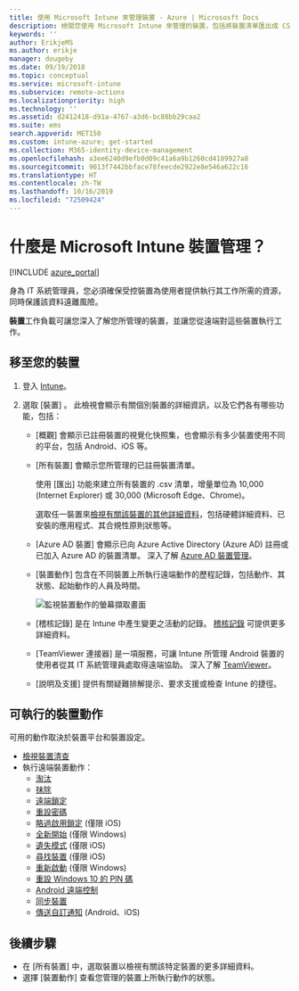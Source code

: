 ```yaml
---
title: 使用 Microsoft Intune 來管理裝置 - Azure | Micrososft Docs
description: 檢閱您使用 Microsoft Intune 來管理的裝置，包括將裝置清單匯出成 CSV 格式、檢視已加入 Azure Active Directory 的裝置、檢閱裝置上的動作變更記錄、使用「TeamViewer 連接器」以允許 IT 系統管理員從遠端對 Android 裝置進行疑難排解，以及檢視您可在裝置上執行的所有動作。
keywords: ''
author: ErikjeMS
ms.author: erikje
manager: dougeby
ms.date: 09/19/2018
ms.topic: conceptual
ms.service: microsoft-intune
ms.subservice: remote-actions
ms.localizationpriority: high
ms.technology: ''
ms.assetid: d2412418-d91a-4767-a3d6-bc88bb29caa2
ms.suite: ems
search.appverid: MET150
ms.custom: intune-azure; get-started
ms.collection: M365-identity-device-management
ms.openlocfilehash: a3ee6240d9efb0d09c41a6a9b1260cd4189927a8
ms.sourcegitcommit: 9013f7442bbface78feecde2922e8e546a622c16
ms.translationtype: HT
ms.contentlocale: zh-TW
ms.lasthandoff: 10/16/2019
ms.locfileid: "72509424"
---
```

# <a name="what-is-microsoft-intune-device-management"></a>什麼是 Microsoft Intune 裝置管理？

[!INCLUDE [azure_portal](../includes/azure_portal.md)]

身為 IT 系統管理員，您必須確保受控裝置為使用者提供執行其工作所需的資源，同時保護該資料遠離風險。

**裝置**工作負載可讓您深入了解您所管理的裝置，並讓您從遠端對這些裝置執行工作。

## <a name="get-to-your-devices"></a>移至您的裝置

1. 登入 [Intune](https://go.microsoft.com/fwlink/?linkid=2090973)。
3. 選取 [裝置]  。 此檢視會顯示有關個別裝置的詳細資訊，以及它們各有哪些功能，包括：

   - [概觀]  會顯示已註冊裝置的視覺化快照集，也會顯示有多少裝置使用不同的平台，包括 Android、iOS 等。
   - [所有裝置]  會顯示您所管理的已註冊裝置清單。

     使用 [匯出]  功能來建立所有裝置的 .csv 清單，增量單位為 10,000 (Internet Explorer) 或 30,000 (Microsoft Edge、Chrome)。

     選取任一裝置來[檢視有關該裝置的其他詳細資料](device-inventory.md)，包括硬體詳細資料、已安裝的應用程式、其合規性原則狀態等。

   - [Azure AD 裝置]  會顯示已向 Azure Active Directory (Azure AD) 註冊或已加入 Azure AD 的裝置清單。 深入了解 [Azure AD 裝置管理](https://docs.microsoft.com/azure/active-directory/device-management-introduction)。
   - [裝置動作]  包含在不同裝置上所執行遠端動作的歷程記錄，包括動作、其狀態、起始動作的人員及時間。

     ![監視裝置動作的螢幕擷取畫面](./media/device-management/monitor-device-actions.png)

   - [稽核記錄]  是在 Intune 中產生變更之活動的記錄。 [稽核記錄](../fundamentals/monitor-audit-logs.md) 可提供更多詳細資料。
   - [TeamViewer 連接器]  是一項服務，可讓 Intune 所管理 Android 裝置的使用者從其 IT 系統管理員處取得遠端協助。 深入了解 [TeamViewer](teamviewer-support.md)。
   - [說明及支援]  提供有關疑難排解提示、要求支援或檢查 Intune 的捷徑。

## <a name="available-device-actions"></a>可執行的裝置動作
可用的動作取決於裝置平台和裝置設定。

- [檢視裝置清查](device-inventory.md)
- 執行遠端裝置動作：
  - [淘汰](devices-wipe.md#retire)
  - [抹除](devices-wipe.md#wipe)
  - [遠端鎖定](device-remote-lock.md)
  - [重設密碼](device-passcode-reset.md)
  - [略過啟用鎖定](device-activation-lock-bypass.md) (僅限 iOS)
  - [全新開始](device-fresh-start.md) (僅限 Windows)
  - [遺失模式](device-lost-mode.md) (僅限 iOS)
  - [尋找裝置](device-locate.md) (僅限 iOS)
  - [重新啟動](device-restart.md) (僅限 Windows)
  - [重設 Windows 10 的 PIN 碼](device-windows-pin-reset.md)
  - [Android 遠端控制](teamviewer-support.md)
  - [同步裝置](device-sync.md)
  - [傳送自訂通知](custom-notifications.md#send-a-custom-notification-to-a-single-device) (Android、iOS)

## <a name="next-steps"></a>後續步驟

- 在 [所有裝置]  中，選取裝置以檢視有關該特定裝置的更多詳細資料。
- 選擇 [裝置動作]  查看您管理的裝置上所執行動作的狀態。
